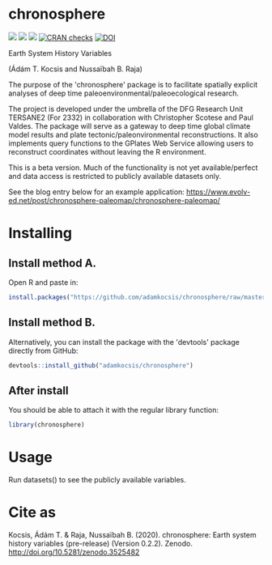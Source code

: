 
chronosphere
============

[![](https://img.shields.io/badge/devel%20version-0.2.2-green.svg)](https://github.com/adamkocsis/chronosphere) [![](https://www.r-pkg.org/badges/version/chronosphere?color=orange)](https://cran.r-project.org/package=chronosphere) [![](http://cranlogs.r-pkg.org/badges/grand-total/chronosphere?color=yellow)](https://cran.r-project.org/package=chronosphere) [![CRAN checks](https://cranchecks.info/badges/summary/chronosphere)](https://cran.r-project.org/web/checks/check_results_chronosphere.html) [![DOI](https://zenodo.org/badge/DOI/10.5281/zenodo.3530703.svg)](https://doi.org/10.5281/zenodo.3530703)

Earth System History Variables

(Ádám T. Kocsis and Nussaïbah B. Raja)

The purpose of the 'chronosphere' package is to facilitate spatially explicit analyses of deep time paleoenvironmental/paleoecological research.

The project is developed under the umbrella of the DFG Research Unit TERSANE2 (For 2332) in collaboration with Christopher Scotese and Paul Valdes. The package will serve as a gateway to deep time global climate model results and plate tectonic/paleonvironmental reconstructions. It also implements query functions to the GPlates Web Service allowing users to reconstruct coordinates without leaving the R environment.

This is a beta version. Much of the functionality is not yet available/perfect and data access is restricted to publicly available datasets only.

See the blog entry below for an example application: <https://www.evolv-ed.net/post/chronosphere-paleomap/chronosphere-paleomap/>

Installing
==========

Install method A.
-----------------

Open R and paste in:

``` r
install.packages("https://github.com/adamkocsis/chronosphere/raw/master/_archive/source/chronosphere_0.3.0.tar.gz", repos=NULL, type="source")
```

Install method B.
-----------------

Alternatively, you can install the package with the 'devtools' package directly from GitHub:

``` r
devtools::install_github("adamkocsis/chronosphere")
```

After install
-------------

You should be able to attach it with the regular library function:

``` r
library(chronosphere)
```

Usage
=====

Run datasets() to see the publicly available variables.

Cite as
=======

Kocsis, Ádám T. & Raja, Nussaïbah B. (2020). chronosphere: Earth system history variables (pre-release) (Version 0.2.2). Zenodo. <http://doi.org/10.5281/zenodo.3525482>
